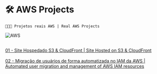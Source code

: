# 🛠️ AWS Projects

```
👨🏻‍💻 Projetos reais AWS | Real AWS Projects

```
![AWS](https://img.shields.io/badge/Amazon_AWS-FF9900?style=for-the-badge&logo=amazonaws&logoColor=white)<br><br>

[01 - Site Hospedado S3 & CloudFront | Site Hosted on S3 & CloudFront](https://github.com/diegonery465/AWS-Projects/tree/main/Project01-SiteHospedado)<br><br>
[02 - Migração de usuários de forma automatizada no IAM da AWS | Automated user migration and management of AWS IAM resources](https://github.com/diegonery465/Project02-Hands-on-IAM)<br>
